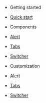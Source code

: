 - Getting started
 - [Quick start](/quickstart)

- Components
 - [Alert](/alert)
 - [Tabs](/tab)
 - [Switcher](/switcher)

- Customization
 - [Alert](/alert)
 - [Tabs](/tab)
 - [Switcher](/switcher)
